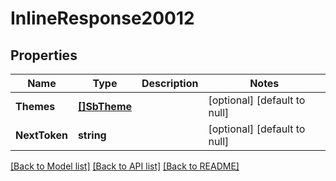 # InlineResponse20012

## Properties
Name | Type | Description | Notes
------------ | ------------- | ------------- | -------------
**Themes** | [**[]SbTheme**](SBTheme.md) |  | [optional] [default to null]
**NextToken** | **string** |  | [optional] [default to null]

[[Back to Model list]](../README.md#documentation-for-models) [[Back to API list]](../README.md#documentation-for-api-endpoints) [[Back to README]](../README.md)

